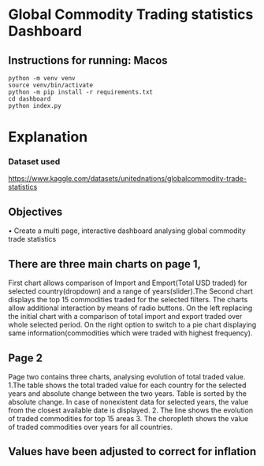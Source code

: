# Global Commodity Trading statistics Dashboard

## Instructions for running: Macos

```
python -m venv venv
source venv/bin/activate
python -m pip install -r requirements.txt
cd dashboard
python index.py
```

# Explanation
### Dataset used
https://www.kaggle.com/datasets/unitednations/globalcommodity-trade-statistics
## Objectives
• Create a multi page, interactive dashboard analysing global commodity trade statistics

## There are three main charts on page 1,
First chart allows comparison of Import and Emport(Total USD traded) for selected country(dropdown) and a range of years(slider).The Second chart displays the top 15 commodities traded for the selected filters. 
The charts allow additional interaction by means of radio buttons. On the left replacing the initial chart with a comparison of total import and export traded over whole selected period. On the right option to switch to a pie chart displaying same information(commodities which were traded with highest frequency).

## Page 2

Page two contains three charts, analysing evolution of total traded value. 
1.The table shows the total traded value for each country for the selected years and absolute change between the two years. Table is sorted by the absolute change. In case of nonexistent data for selected years, the value from the closest available date is displayed.
2. The line shows the evolution of traded commodities for top 15 areas
3. The choropleth shows the value of traded commodities over years for all countries.

## Values have been adjusted to correct for inflation

